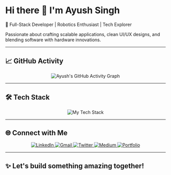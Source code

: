 # Hi there 👋 I'm Ayush Singh

🚀 Full-Stack Developer | Robotics Enthusiast | Tech Explorer

Passionate about crafting scalable applications, clean UI/UX designs, and blending software with hardware innovations.

---

## 📈 GitHub Activity

<p align="center">
  <img src="https://github-readme-activity-graph.cyclic.app/graph?username=ayushoo7hunt&theme=tokyo-night&area=true&hide_border=true" alt="Ayush's GitHub Activity Graph" />
</p>

---

## 🛠️ Tech Stack

<p align="center">
  <img src="https://skillicons.dev/icons?i=java,typescript,javascript,python,react,nextjs,nodejs,spring,mongodb,tailwindcss,git&perline=6" alt="My Tech Stack" />
</p>

---

## 🌐 Connect with Me

<p align="center">
  <a href="https://www.linkedin.com/in/ayushsingh1503/" target="_blank">
    <img src="https://img.shields.io/badge/LinkedIn-%230077B5.svg?style=for-the-badge&logo=linkedin&logoColor=white" alt="LinkedIn" />
  </a>
  <a href="mailto:ayushoo7hunt@gmail.com" target="_blank">
    <img src="https://img.shields.io/badge/Gmail-%23D14836.svg?style=for-the-badge&logo=gmail&logoColor=white" alt="Gmail" />
  </a>
  <a href="https://x.com/Ayushengineer91" target="_blank">
    <img src="https://img.shields.io/badge/Twitter-%231DA1F2.svg?style=for-the-badge&logo=twitter&logoColor=white" alt="Twitter" />
  </a>
  <a href="https://medium.com/@ayushoo7hunt" target="_blank">
    <img src="https://img.shields.io/badge/Medium-%2312100E.svg?style=for-the-badge&logo=medium&logoColor=white" alt="Medium" />
  </a>
  <a href="https://myportfolio-eight-orpin-74.vercel.app/" target="_blank">
    <img src="https://img.shields.io/badge/Portfolio-%23000000.svg?style=for-the-badge&logo=vercel&logoColor=white" alt="Portfolio" />
  </a>
</p>

---

## ✨ Let's build something amazing together!

